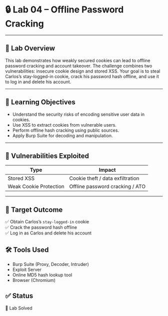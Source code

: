 # 🔒 Lab 04 – Offline Password Cracking

---

## 📘 Lab Overview

This lab demonstrates how weakly secured cookies can lead to offline password cracking and account takeover. The challenge combines two vulnerabilities: insecure cookie design and stored XSS. Your goal is to steal Carlos’s stay-logged-in cookie, crack his password hash offline, and use it to log in and delete his account.

---

## 🧠 Learning Objectives

- Understand the security risks of encoding sensitive user data in cookies.
- Use XSS to extract cookies from vulnerable users.
- Perform offline hash cracking using public sources.
- Apply Burp Suite for decoding and manipulation.

---

## 🚨 Vulnerabilities Exploited

| Type                  | Impact                              |
|-----------------------|-------------------------------------|
| Stored XSS            | Cookie theft / data exfiltration    |
| Weak Cookie Protection| Offline password cracking / ATO     |

---

## 🎯 Target Outcome

✅ Obtain Carlos’s `stay-logged-in` cookie  
✅ Crack the password hash offline  
✅ Log in as Carlos and delete his account  


## 🛠️ Tools Used

- Burp Suite (Proxy, Decoder, Intruder)
- Exploit Server
- Online MD5 hash lookup tool
- Browser (Chromium)

## ✅ Status
🎉 Lab Solved
